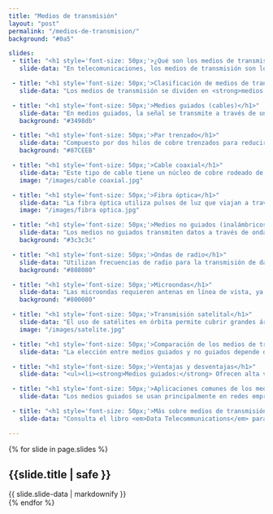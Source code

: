 ```yaml
---
title: "Medios de transmisión"
layout: "post"
permalink: "/medios-de-transmision/"
background: "#0a5"

slides:
 - title: "<h1 style='font-size: 50px;'>¿Qué son los medios de transmisión?</h1>"
   slide-data: "En telecomunicaciones, los medios de transmisión son los canales físicos o electromagnéticos que permiten transportar la señal entre emisor y receptor. Son fundamentales en redes de datos, pues determinan la calidad, alcance y velocidad de la comunicación, influyendo en aplicaciones como Internet, telefonía y redes privadas."

 - title: "<h1 style='font-size: 50px;'>Clasificación de medios de transmisión</h1>"
   slide-data: "Los medios de transmisión se dividen en <strong>medios guiados</strong> (físicos) y <strong>medios no guiados</strong> (inalámbricos). Los medios guiados, como cables, requieren un soporte físico, mientras que los no guiados usan ondas electromagnéticas. Cada uno tiene características propias en cuanto a velocidad, estabilidad y costo."

 - title: "<h1 style='font-size: 50px;'>Medios guiados (cables)</h1>"
   slide-data: "En medios guiados, la señal se transmite a través de un medio físico como cables. Estos medios son más estables y seguros, adecuados para redes de alta velocidad y conexiones estables. Ejemplos comunes incluyen <strong>par trenzado, cable coaxial y fibra óptica</strong>."
   background: "#3498db"

 - title: "<h1 style='font-size: 50px;'>Par trenzado</h1>"
   slide-data: "Compuesto por dos hilos de cobre trenzados para reducir la interferencia. Se usa en redes locales (LAN) y es económico. Los cables de par trenzado, como CAT5e, CAT6 y CAT7, permiten velocidades de transmisión desde 100 Mbps hasta 10 Gbps, ideales para redes domésticas y de oficina."
   background: "#87CEEB"

 - title: "<h1 style='font-size: 50px;'>Cable coaxial</h1>"
   slide-data: "Este tipo de cable tiene un núcleo de cobre rodeado de aislantes y blindaje, protegiendo la señal de interferencias. Es común en sistemas de televisión por cable y algunas conexiones de Internet. Su capacidad de ancho de banda es moderada, y es adecuado para distancias medianas."
   image: "/images/cable coaxial.jpg"

 - title: "<h1 style='font-size: 50px;'>Fibra óptica</h1>"
   slide-data: "La fibra óptica utiliza pulsos de luz que viajan a través de fibras de vidrio o plástico para transmitir datos. Ofrece la mayor velocidad y es inmune a interferencias electromagnéticas, lo que la hace ideal para redes de larga distancia y aplicaciones de alta demanda como Internet de alta velocidad y telecomunicaciones internacionales."
   image: "/images/fibra optica.jpg"

 - title: "<h1 style='font-size: 50px;'>Medios no guiados (inalámbricos)</h1>"
   slide-data: "Los medios no guiados transmiten datos a través de ondas electromagnéticas en el aire sin un soporte físico. Son esenciales para la movilidad y en áreas donde no es posible instalar cables. Entre los ejemplos están <strong>ondas de radio, microondas y satélites</strong>, empleados en redes WiFi, conexiones de celulares y transmisiones satelitales."
   background: "#3c3c3c"

 - title: "<h1 style='font-size: 50px;'>Ondas de radio</h1>"
   slide-data: "Utilizan frecuencias de radio para la transmisión de datos a largas distancias y se emplean en redes WiFi, Bluetooth y en sistemas de comunicación de larga distancia. Son ideales para redes personales y dispositivos móviles, aunque están sujetas a interferencias y limitaciones de ancho de banda."
   background: "#808080"

 - title: "<h1 style='font-size: 50px;'>Microondas</h1>"
   slide-data: "Las microondas requieren antenas en línea de vista, ya que las señales no pueden atravesar obstáculos. Se emplean en telecomunicaciones de larga distancia y enlaces punto a punto, comunes en áreas rurales y zonas de difícil acceso donde no es viable el cableado."
   background: "#800080"

 - title: "<h1 style='font-size: 50px;'>Transmisión satelital</h1>"
   slide-data: "El uso de satélites en órbita permite cubrir grandes áreas geográficas, siendo útil en comunicaciones internacionales y zonas remotas. Los satélites reciben la señal y la retransmiten a estaciones en tierra, permitiendo la comunicación en lugares de difícil acceso."
   image: "/images/satelite.jpg"

 - title: "<h1 style='font-size: 50px;'>Comparación de los medios de transmisión</h1>"
   slide-data: "La elección entre medios guiados y no guiados depende de <strong>velocidad, costo, alcance, seguridad y resistencia a interferencias</strong>. Los medios guiados ofrecen mayor estabilidad y seguridad, mientras que los no guiados ofrecen flexibilidad y son adecuados para áreas donde se requiere cobertura sin cables."

 - title: "<h1 style='font-size: 50px;'>Ventajas y desventajas</h1>"
   slide-data: "<ul><li><strong>Medios guiados:</strong> Ofrecen alta velocidad y estabilidad; sin embargo, tienen un costo de instalación más elevado y limitación física en el alcance. La instalación de cables puede ser compleja y costosa, especialmente en edificios existentes o áreas urbanas densamente pobladas.</li><li><strong>Medios no guiados:</strong> Son más flexibles y permiten la movilidad, pero pueden ser afectados por interferencias y su rendimiento puede disminuir en áreas con mucha señal electromagnética.</li></ul>"

 - title: "<h1 style='font-size: 50px;'>Aplicaciones comunes de los medios de transmisión</h1>"
   slide-data: "Los medios guiados se usan principalmente en redes empresariales e infraestructura de telecomunicaciones donde se requiere estabilidad y alta velocidad. Los medios no guiados son esenciales en conexiones móviles, redes personales y en lugares de difícil acceso para el cableado."

 - title: "<h1 style='font-size: 50px;'>Más sobre medios de transmisión</h1>"
   slide-data: "Consulta el libro <em>Data Telecommunications</em> para explorar en detalle cada tipo de medio de transmisión, sus características técnicas y aplicaciones prácticas en redes de comunicación actuales."

---
```


{% for slide in page.slides %}                 
<section data-background="{% if slide.image %}{{slide.image}}{% elsif slide.background %}{{slide.background}}{% else %}{{page.background}}{% endif %}">
        <h1>{{slide.title | safe }}</h1>{{ slide.slide-data | markdownify }}
</section>               
{% endfor %}
